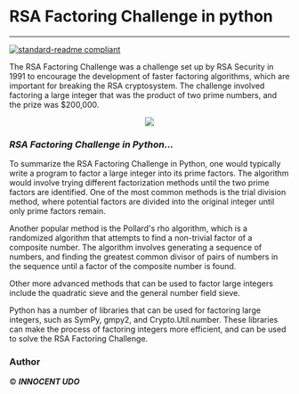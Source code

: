 # RSA Factoring Challenge in python
___
[![standard-readme compliant](https://img.shields.io/badge/readme%20style-standard-brightgreen.svg?style=flat-square)](https://github.com/Innocentsax/standard-readme)

The RSA Factoring Challenge was a challenge set up by RSA Security in 1991 to encourage the development of faster factoring algorithms, which are important for breaking the RSA cryptosystem. The challenge involved factoring a large integer that was the product of two prime numbers, and the prize was $200,000.

<p align="center">
<img src="https://www.packetmania.net/en/2022/01/22/Python-Textbook-RSA/finding-prime-en.jpg">
</p>

### ***RSA Factoring Challenge in Python...***

To summarize the RSA Factoring Challenge in Python, one would typically write a program to factor a large integer into its prime factors. The algorithm would involve trying different factorization methods until the two prime factors are identified. One of the most common methods is the trial division method, where potential factors are divided into the original integer until only prime factors remain.

Another popular method is the Pollard's rho algorithm, which is a randomized algorithm that attempts to find a non-trivial factor of a composite number. The algorithm involves generating a sequence of numbers, and finding the greatest common divisor of pairs of numbers in the sequence until a factor of the composite number is found.

Other more advanced methods that can be used to factor large integers include the quadratic sieve and the general number field sieve.

Python has a number of libraries that can be used for factoring large integers, such as SymPy, gmpy2, and Crypto.Util.number. These libraries can make the process of factoring integers more efficient, and can be used to solve the RSA Factoring Challenge.


### Author

© ***INNOCENT UDO***
